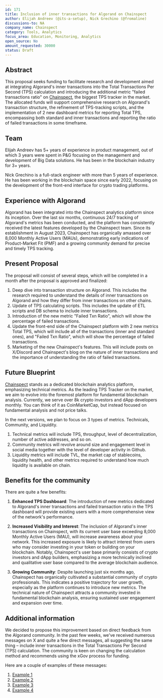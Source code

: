 ```yaml
---
id: 171
title: Inclusion of inner transactions for Algorand on Chainspect
author: Elijah Andreev (@its-a-setup), Nick Grechino (@fromaline)
discussions-to: NA
company_name: Chainspect
category: Tools, Analytics
focus_area: Education, Monitoring, Analytics
open_source: No
amount_requested: 30000
status: Draft
---
```


## Abstract
This proposal seeks funding to facilitate research and development aimed at integrating Algorand's inner transactions into the Total Transactions Per Second (TPS) calculation and introducing the additional metric "failed transactions ratio" on <a href="https://chainspect.app/"> Chainspect</a>, the biggest TPS tracker in the market. The allocated funds will support comprehensive research on Algorand's transaction structure, the refinement of TPS-tracking scripts, and the implementation of 2 new dashboard metrics for reporting Total TPS, encompassing both standard and inner transactions and reporting the ratio of failed transactions in some timeframe.

## Team
Elijah Andreev has 5+ years of experience in product management, out of which 3 years were spent in P&G focusing on the management and development of Big Data solutions. He has been in the blockchain industry for 3+ years.

Nick Grechino is a full-stack engineer with more than 5 years of experience. He has been working in the blockchain space since early 2022, focusing on the development of the front-end interface for crypto trading platforms.

## Experience with Algorand
Algorand has been integrated into the Chainspect analytics platform since its inception. Over the last six months, continuous 24/7 tracking of Algorand's metrics has been conducted, and the platform has consistently received the latest features developed by the Chainspect team. Since its establishment in August 2023, Chainspect has organically amassed over 8,000 Monthly Active Users (MAUs), demonstrating early indications of Product-Market Fit (PMF) and a growing community demand for precise and timely TPS tracking.

## Present Proposal
The proposal will consist of several steps, which will be completed in a month after the proposal is approved and finalized:
1. Deep dive into transaction structure on Algorand. This includes the research required to understand the details of inner transactions on Algorand and how they differ from inner transactions on other chains.
2. Update of TPS calculating scripts. This includes the update of ETL scripts and DB schema to include inner transactions.
3. Introduction of the new metric "Failed Txn Ratio", which will show the percentage of failed transactions.
3. Update the front-end side of the Chainspect platform with 2 new metrics Total TPS, which will include all of the transactions (inner and standard ones), and "Failed Txn Ratio", which will show the percentage of failed transactions.
4. Marketing of the new Chainspect's features. This will include posts on X/Discord and Chainspect's blog on the nature of inner transactions and the importance of understanding the ratio of failed transactions.

## Future Blueprint
<a href="https://chainspect.app/"> Chainspect</a> stands as a dedicated blockchain analytics platform, emphasizing technical metrics. As the leading TPS Tracker on the market, we aim to evolve into the foremost platform for fundamental blockchain analysis. Currently, we serve over 8k crypto investors and dApp developers monthly. You can think of it as CoinMarketCap, but instead focused on fundamental analysis and not price talks. 

In the next versions, we plan to focus on 3 types of metrics. Technicals, Community, and Liquidity. 

1. Technical metrics will include TPS, throughput, level of decentralization, number of active addresses, and so on.
2. Community metrics will revolve around size and engagement level in social media together with the level of developer activity in Github.
3. Liquidity metrics will include TVL, the market cap of stablecoins, liquidity health, and other metrics required to understand how much liquidity is available on chain.

## Benefits for the community
There are quite a few benefits:
1. **Enhanced TPS Dashboard**: The introduction of new metrics dedicated to Algorand's inner transactions and failed transaction ratio in the TPS dashboard will provide existing users with a more comprehensive view of the network's performance.

2. **Increased Visibility and Interest**: The inclusion of Algorand's inner transactions on Chainspect, with its current user base exceeding 8,000 Monthly Active Users (MAU), will increase awareness about your network. This increased exposure is likely to attract interest from users who may consider investing in your token or building on your blockchain. Notably, Chainspect's user base primarily consists of crypto investors and dApp builders, emphasizing a more technically inclined and qualitative user base compared to the average blockchain audience.

3. **Growing Community**: Despite launching just six months ago, Chainspect has organically cultivated a substantial community of crypto professionals. This indicates a positive trajectory for user growth, especially as the platform continues to introduce new metrics. The technical nature of Chainspect attracts a community invested in fundamental blockchain analysis, ensuring sustained user engagement and expansion over time.

## Additional information
We decided to propose this improvement based on direct feedback from the Algorand community. In the past few weeks, we've received numerous messages on X and quite a few direct messages, all suggesting the same thing – include inner transactions in the Total Transactions Per Second (TPS) calculation. The community is keen on changing the calculation method and recommends using the xGov process for funding.

Here are a couple of examples of these messages:

1. <a href="https://x.com/bonanno_simon/status/1758079854035992976?s=20"> Example 1</a>
2. <a href="https://x.com/vithushaji/status/1758120998703145362?s=20"> Example 2</a>
3. <a href="https://x.com/OysterPack/status/1757752725725434175?s=20"> Example 3</a>
4. <a href="https://x.com/grzracz/status/1755542803474677920?s=20"> Example 4</a>
